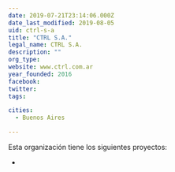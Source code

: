 ```yaml
---
date: 2019-07-21T23:14:06.000Z
date_last_modified: 2019-08-05
uid: ctrl-s-a
title: "CTRL S.A."
legal_name: CTRL S.A.
description: ""
org_type: 
website: www.ctrl.com.ar
year_founded: 2016
facebook: 
twitter: 
tags:

cities: 
  - Buenos Aires

---
```


Esta organización tiene los siguientes proyectos:

- [](/proyectos/barometro-urbano-participativo)
